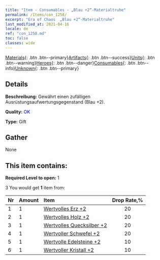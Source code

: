 ```yaml
---
title: "Item - Consumables - „Blau +2“-Materialtruhe"
permalink: /Items/con_1258/
excerpt: "Era of Chaos  „Blau +2“-Materialtruhe"
last_modified_at: 2021-04-16
locale: de
ref: "con_1258.md"
toc: false
classes: wide
---
```

 [Materials](/de/Items/){: .btn .btn--primary}[Artifacts](/de/Items/Artifacts/){: .btn .btn--success}[Units](/de/Items/Units/){: .btn .btn--warning}[Heroes](/de/Items/Heroes/){: .btn .btn--danger}[Consumables](/de/Items/Consumables/){: .btn .btn--info}[Unknown](/de/Items/Unknown/){: .btn .btn--primary}

## Details
 **Beschreibung:** Gewährt einen zufälligen Ausrüstungsaufwertungsgegenstand (Blau +2).

 **Quality:** <span style="color: #0000CD">OK</span>

 **Type:** Gift

## Gather

  None

## This item contains:

 **Required Level to open:** 1

 3 You would get **1** item  from:

  | Nr | Amount |     Item    | Drop Rate,% |
  |:---|:-------|:------------|:---------:|
  | 1 | 1 | [Wertvolles Erz +2](/de/Items/mat_26/) | 20 | 
  | 2 | 1 | [Wertvolles Holz +2](/de/Items/mat_27/) | 20 | 
  | 3 | 1 | [Wertvolles Quecksilber +2](/de/Items/mat_28/) | 20 | 
  | 4 | 1 | [Wertvoller Schwefel +2](/de/Items/mat_29/) | 20 | 
  | 5 | 1 | [Wertvolle Edelsteine +2](/de/Items/mat_30/) | 10 | 
  | 6 | 1 | [Wertvoller Kristall +2](/de/Items/mat_31/) | 10 | 
